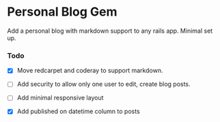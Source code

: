 # Personal Blog Gem

Add a personal blog with markdown support to any rails app. Minimal set up.

### Todo

- [x] Move redcarpet and coderay to support markdown.
- [ ] Add security to allow only one user to edit, create blog  posts.
- [ ] Add minimal responsive layout
- [x] Add published on datetime column to posts 

